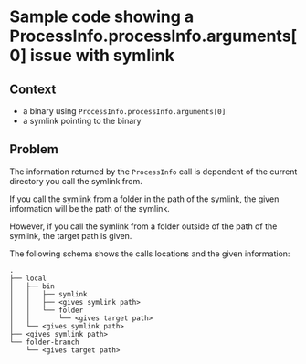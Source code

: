 # Sample code showing a ProcessInfo.processInfo.arguments[0] issue with symlink

## Context

- a binary using `ProcessInfo.processInfo.arguments[0]`
- a symlink pointing to the binary

## Problem

The information returned by the `ProcessInfo` call is dependent of the current directory you call the symlink from.

If you call the symlink from a folder in the path of the symlink, the given information will be the path of the symlink.

However, if you call the symlink from a folder outside of the path of the symlink, the target path is given.

The following schema shows the calls locations and the given information:
```
.
├── local
│   ├── bin
│   │   ├── symlink
│   │   ├── <gives symlink path>
│   │   └── folder
│   │       └── <gives target path>
│   └── <gives symlink path>
├── <gives symlink path>
└── folder-branch
    └── <gives target path>
```
